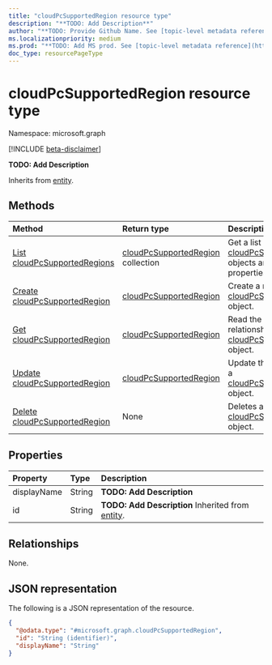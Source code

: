 ```yaml
---
title: "cloudPcSupportedRegion resource type"
description: "**TODO: Add Description**"
author: "**TODO: Provide Github Name. See [topic-level metadata reference](https://msgo.azurewebsites.net/add/document/guidelines/metadata.html#topic-level-metadata)**"
ms.localizationpriority: medium
ms.prod: "**TODO: Add MS prod. See [topic-level metadata reference](https://msgo.azurewebsites.net/add/document/guidelines/metadata.html#topic-level-metadata)**"
doc_type: resourcePageType
---
```


# cloudPcSupportedRegion resource type

Namespace: microsoft.graph

[!INCLUDE [beta-disclaimer](../../includes/beta-disclaimer.md)]

**TODO: Add Description**


Inherits from [entity](../resources/entity.md).

## Methods
|Method|Return type|Description|
|:---|:---|:---|
|[List cloudPcSupportedRegions](../api/cloudpcsupportedregion-list.md)|[cloudPcSupportedRegion](../resources/cloudpcsupportedregion.md) collection|Get a list of the [cloudPcSupportedRegion](../resources/cloudpcsupportedregion.md) objects and their properties.|
|[Create cloudPcSupportedRegion](../api/cloudpcsupportedregion-create.md)|[cloudPcSupportedRegion](../resources/cloudpcsupportedregion.md)|Create a new [cloudPcSupportedRegion](../resources/cloudpcsupportedregion.md) object.|
|[Get cloudPcSupportedRegion](../api/cloudpcsupportedregion-get.md)|[cloudPcSupportedRegion](../resources/cloudpcsupportedregion.md)|Read the properties and relationships of a [cloudPcSupportedRegion](../resources/cloudpcsupportedregion.md) object.|
|[Update cloudPcSupportedRegion](../api/cloudpcsupportedregion-update.md)|[cloudPcSupportedRegion](../resources/cloudpcsupportedregion.md)|Update the properties of a [cloudPcSupportedRegion](../resources/cloudpcsupportedregion.md) object.|
|[Delete cloudPcSupportedRegion](../api/cloudpcsupportedregion-delete.md)|None|Deletes a [cloudPcSupportedRegion](../resources/cloudpcsupportedregion.md) object.|

## Properties
|Property|Type|Description|
|:---|:---|:---|
|displayName|String|**TODO: Add Description**|
|id|String|**TODO: Add Description** Inherited from [entity](../resources/entity.md).|

## Relationships
None.

## JSON representation
The following is a JSON representation of the resource.
<!-- {
  "blockType": "resource",
  "keyProperty": "id",
  "@odata.type": "microsoft.graph.cloudPcSupportedRegion",
  "baseType": "microsoft.graph.entity",
  "openType": false
}
-->
``` json
{
  "@odata.type": "#microsoft.graph.cloudPcSupportedRegion",
  "id": "String (identifier)",
  "displayName": "String"
}
```

